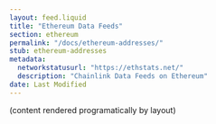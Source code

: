 ```yaml
---
layout: feed.liquid
title: "Ethereum Data Feeds"
section: ethereum
permalink: "/docs/ethereum-addresses/"
stub: ethereum-addresses
metadata:
  networkstatusurl: "https://ethstats.net/"
  description: "Chainlink Data Feeds on Ethereum"
date: Last Modified
---
```

(content rendered programatically by layout)
